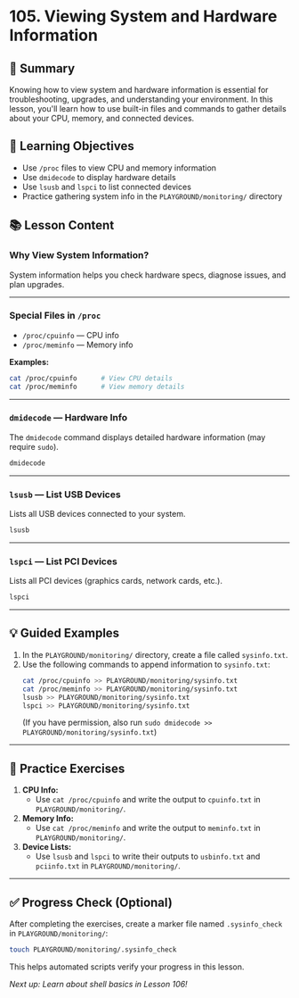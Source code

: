 # 105. Viewing System and Hardware Information

## 📝 Summary

Knowing how to view system and hardware information is essential for troubleshooting, upgrades, and understanding your environment. In this lesson, you'll learn how to use built-in files and commands to gather details about your CPU, memory, and connected devices.

## 🎯 Learning Objectives

- Use `/proc` files to view CPU and memory information
- Use `dmidecode` to display hardware details
- Use `lsusb` and `lspci` to list connected devices
- Practice gathering system info in the `PLAYGROUND/monitoring/` directory

## 📚 Lesson Content

### Why View System Information?

System information helps you check hardware specs, diagnose issues, and plan upgrades.

---

### Special Files in `/proc`

- `/proc/cpuinfo` — CPU info
- `/proc/meminfo` — Memory info

**Examples:**

```bash
cat /proc/cpuinfo      # View CPU details
cat /proc/meminfo      # View memory details
```

---

### `dmidecode` — Hardware Info

The `dmidecode` command displays detailed hardware information (may require `sudo`).

```bash
dmidecode
```

---

### `lsusb` — List USB Devices

Lists all USB devices connected to your system.

```bash
lsusb
```

---

### `lspci` — List PCI Devices

Lists all PCI devices (graphics cards, network cards, etc.).

```bash
lspci
```

---

## 💡 Guided Examples

1. In the `PLAYGROUND/monitoring/` directory, create a file called `sysinfo.txt`.
2. Use the following commands to append information to `sysinfo.txt`:
   ```bash
   cat /proc/cpuinfo >> PLAYGROUND/monitoring/sysinfo.txt
   cat /proc/meminfo >> PLAYGROUND/monitoring/sysinfo.txt
   lsusb >> PLAYGROUND/monitoring/sysinfo.txt
   lspci >> PLAYGROUND/monitoring/sysinfo.txt
   ```
   (If you have permission, also run `sudo dmidecode >> PLAYGROUND/monitoring/sysinfo.txt`)

---

## 🧪 Practice Exercises

1. **CPU Info:**
   - Use `cat /proc/cpuinfo` and write the output to `cpuinfo.txt` in `PLAYGROUND/monitoring/`.
2. **Memory Info:**
   - Use `cat /proc/meminfo` and write the output to `meminfo.txt` in `PLAYGROUND/monitoring/`.
3. **Device Lists:**
   - Use `lsusb` and `lspci` to write their outputs to `usbinfo.txt` and `pciinfo.txt` in `PLAYGROUND/monitoring/`.

---

## ✅ Progress Check (Optional)

After completing the exercises, create a marker file named `.sysinfo_check` in `PLAYGROUND/monitoring/`:

```bash
touch PLAYGROUND/monitoring/.sysinfo_check
```

This helps automated scripts verify your progress in this lesson.

_Next up: Learn about shell basics in Lesson 106!_
